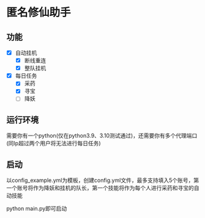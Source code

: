 # 匿名修仙助手

## 功能
- [x] 自动挂机
  - [x] 断线重连
  - [x] 整队挂机
- [x] 每日任务
  - [x] 采药
  - [x] 寻宝
  - [ ] 降妖 

## 运行环境
需要你有一个python(仅在python3.9、3.10测试通过)，还需要你有多个代理端口(同Ip超过两个用户将无法进行每日任务)

## 启动
以config_example.yml为模板，创建config.yml文件，最多支持填入5个账号，第一个账号将作为降妖和挂机的队长，第一个技能将作为每个人进行采药和寻宝的自动技能

python main.py即可启动